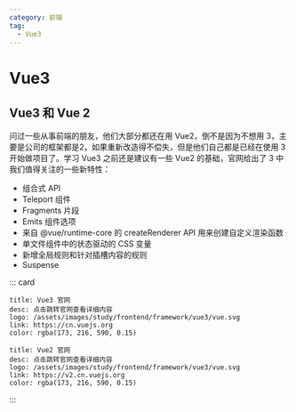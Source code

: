 ```yaml
---
category: 前端
tag: 
  - Vue3
---
```


# Vue3
## Vue3 和 Vue 2
问过一些从事前端的朋友，他们大部分都还在用 Vue2，倒不是因为不想用 3，主要是公司的框架都是2，如果重新改造得不偿失，但是他们自己都是已经在使用 3 开始做项目了。学习 Vue3 之前还是建议有一些 Vue2 的基础，官网给出了 3 中我们值得关注的一些新特性：

- 组合式 API
- Teleport 组件
- Fragments 片段
- Emits 组件选项
- 来自 @vue/runtime-core 的 createRenderer API 用来创建自定义渲染函数
- 单文件组件中的状态驱动的 CSS 变量 
- 新增全局规则和针对插槽内容的规则
- Suspense

::: card
```card
title: Vue3 官网
desc: 点击跳转官网查看详细内容
logo: /assets/images/study/frontend/framework/vue3/vue.svg
link: https://cn.vuejs.org
color: rgba(173, 216, 590, 0.15)
```
```card
title: Vue2 官网
desc: 点击跳转官网查看详细内容
logo: /assets/images/study/frontend/framework/vue3/vue.svg
link: https://v2.cn.vuejs.org
color: rgba(173, 216, 590, 0.15)
```
:::